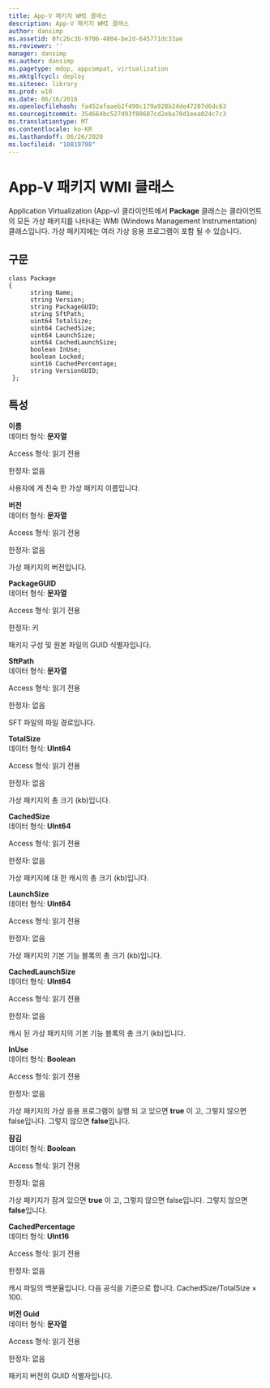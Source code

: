 ```yaml
---
title: App-V 패키지 WMI 클래스
description: App-V 패키지 WMI 클래스
author: dansimp
ms.assetid: 0fc26c3b-9706-4804-be2d-645771dc33ae
ms.reviewer: ''
manager: dansimp
ms.author: dansimp
ms.pagetype: mdop, appcompat, virtualization
ms.mktglfcycl: deploy
ms.sitesec: library
ms.prod: w10
ms.date: 06/16/2016
ms.openlocfilehash: fa452afaaeb2f490c179a928b24de47207d6dc63
ms.sourcegitcommit: 354664bc527d93f80687cd2eba70d1eea024c7c3
ms.translationtype: MT
ms.contentlocale: ko-KR
ms.lasthandoff: 06/26/2020
ms.locfileid: "10819798"
---
```

# App-V 패키지 WMI 클래스


Application Virtualization (App-v) 클라이언트에서 **Package** 클래스는 클라이언트의 모든 가상 패키지를 나타내는 WMI (Windows Management Instrumentation) 클래스입니다. 가상 패키지에는 여러 가상 응용 프로그램이 포함 될 수 있습니다.

## 구문


``` syntax
class Package
{
      string Name;
      string Version;
      string PackageGUID;
      string SftPath;
      uint64 TotalSize;
      uint64 CachedSize;
      uint64 LaunchSize;
      uint64 CachedLaunchSize;
      boolean InUse;
      boolean Locked;
      uint16 CachedPercentage;
      string VersionGUID;
 };
```

## 특성


<a href="" id="name"></a>**이름**  
데이터 형식: **문자열**

Access 형식: 읽기 전용

한정자: 없음

사용자에 게 친숙 한 가상 패키지 이름입니다.

<a href="" id="version"></a>**버전**  
데이터 형식: **문자열**

Access 형식: 읽기 전용

한정자: 없음

가상 패키지의 버전입니다.

<a href="" id="packageguid"></a>**PackageGUID**  
데이터 형식: **문자열**

Access 형식: 읽기 전용

한정자: 키

패키지 구성 및 원본 파일의 GUID 식별자입니다.

<a href="" id="sftpath"></a>**SftPath**  
데이터 형식: **문자열**

Access 형식: 읽기 전용

한정자: 없음

SFT 파일의 파일 경로입니다.

<a href="" id="totalsize"></a>**TotalSize**  
데이터 형식: **UInt64**

Access 형식: 읽기 전용

한정자: 없음

가상 패키지의 총 크기 (kb)입니다.

<a href="" id="cachedsize"></a>**CachedSize**  
데이터 형식: **UInt64**

Access 형식: 읽기 전용

한정자: 없음

가상 패키지에 대 한 캐시의 총 크기 (kb)입니다.

<a href="" id="launchsize"></a>**LaunchSize**  
데이터 형식: **UInt64**

Access 형식: 읽기 전용

한정자: 없음

가상 패키지의 기본 기능 블록의 총 크기 (kb)입니다.

<a href="" id="cachedlaunchsize"></a>**CachedLaunchSize**  
데이터 형식: **UInt64**

Access 형식: 읽기 전용

한정자: 없음

캐시 된 가상 패키지의 기본 기능 블록의 총 크기 (kb)입니다.

<a href="" id="inuse"></a>**InUse**  
데이터 형식: **Boolean**

Access 형식: 읽기 전용

한정자: 없음

가상 패키지의 가상 응용 프로그램이 실행 되 고 있으면 **true** 이 고, 그렇지 않으면 false입니다. 그렇지 않으면 **false**입니다.

<a href="" id="locked"></a>**잠김**  
데이터 형식: **Boolean**

Access 형식: 읽기 전용

한정자: 없음

가상 패키지가 잠겨 있으면 **true** 이 고, 그렇지 않으면 false입니다. 그렇지 않으면 **false**입니다.

<a href="" id="cachedpercentage"></a>**CachedPercentage**  
데이터 형식: **UInt16**

Access 형식: 읽기 전용

한정자: 없음

캐시 파일의 백분율입니다. 다음 공식을 기준으로 합니다. CachedSize/TotalSize × 100.

<a href="" id="versionguid"></a>**버전 Guid**  
데이터 형식: **문자열**

Access 형식: 읽기 전용

한정자: 없음

패키지 버전의 GUID 식별자입니다.

 

 





